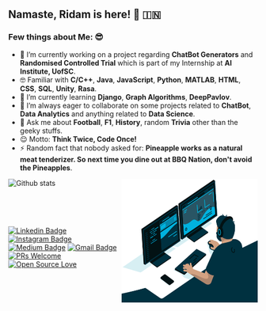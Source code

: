 ## Namaste, Ridam is here! 🙏 🇮🇳

### Few things about Me: 😎

- 🔭 I’m currently working on a project regarding **ChatBot Generators** and **Randomised Controlled Trial** which is part of my Internship at **AI Institute, UofSC**.
- 🤓 Familiar with **C/C++**, **Java**, **JavaScript**, **Python**, **MATLAB**, **HTML**, **CSS**, **SQL**, **Unity**, **Rasa**.
- 🌱 I’m currently learning **Django**, **Graph Algorithms**, **DeepPavlov**.
- 👯 I’m always eager to collaborate on some projects related to **ChatBot**, **Data Analytics** and anything related to **Data Science**.
- 💬 Ask me about **Football**, **F1**, **History**, random **Trivia** other than the geeky stuffs.
- 😌 Motto: **Think Twice, Code Once!**
- ⚡ Random fact that nobody asked for: **Pineapple works as a natural meat tenderizer. So next time you dine out at BBQ Nation, don't avoid the Pineapples**.


<a href=""><img src="https://github.com/iAbhishekBasu/iAbhishekBasu/blob/main/Pics/gif.gif" align="right" width="275" height="250" /></a>

![Github stats](https://github-readme-stats.vercel.app/api?username=rhazra-003&theme=onedark&show_icons=true&count_private=true)<br>

<br>
<br>
<br>

[![Linkedin Badge](https://img.shields.io/badge/-algoridam003-blue?style=flat-square&logo=Linkedin&logoColor=white&link=https://www.linkedin.com/in/algoridam003/)](https://www.linkedin.com/in/algoridam003/)
[![Instagram Badge](https://img.shields.io/badge/-algo._.ridam-purple?style=flat-square&logo=instagram&logoColor=white&link=https://instagram.com/algo._.ridam/)](https://instagram.com/algo._.ridam)
[![Medium Badge](https://img.shields.io/badge/-@rhazra0602-03a57a?style=flat-square&labelColor=000000&logo=Medium&link=https://medium.com/@rhazra0602/)](https://medium.com/@rhazra0602)
[![Gmail Badge](https://img.shields.io/badge/-rhazra0602@gmail.com-c14438?style=flat-square&logo=Gmail&logoColor=white&link=mailto:rhazra0602@gmail.com)](mailto:rhazra0602@gmail.com)
[![PRs Welcome](https://img.shields.io/badge/PRs-welcome-brightgreen.svg?style=flat&logo=github)](https://github.com/rhazra-003) [![Open Source Love](https://badges.frapsoft.com/os/v2/open-source.svg?v=103)](https://github.com/rhazra-003)
